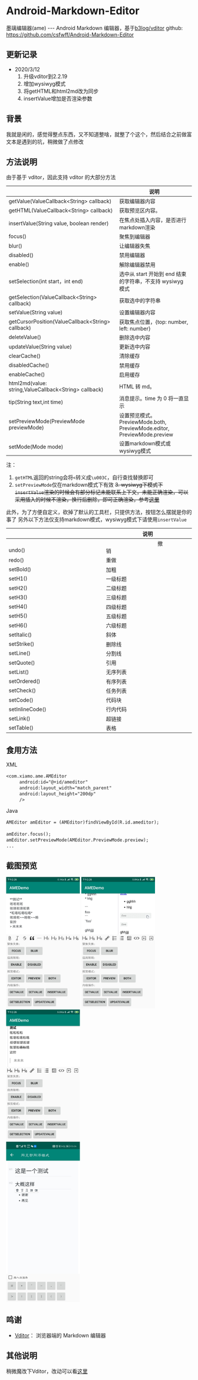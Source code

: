 # Android-Markdown-Editor

墨璃编辑器(ame) --- Android Markdown 编辑器，基于[b3log/vditor](https://github.com/Vanessa219/vditor)
github: https://github.com/csfwff/Android-Markdown-Editor

## 更新记录
- 2020/3/12
	1. 升级vditor到2.2.19
	2. 增加wysiwyg模式
	3. 将getHTML和html2md改为同步
	4. insertValue增加是否渲染参数

## 背景

我就是闲的，感觉得整点东西，又不知道整啥，就整了个这个，然后结合之前做富文本是遇到的坑，稍微做了点修改

## 方法说明

由于基于 vditor，因此支持 vditor 的大部分方法

||说明|
|---|---|
|getValue(ValueCallback&lt;String&gt; callback)|获取编辑器内容|
|getHTML(ValueCallback&lt;String&gt; callback)|获取预览区内容。|
|insertValue(String value, boolean render)|在焦点处插入内容，是否进行markdown渲染|
|focus()|聚焦到编辑器|
|blur()|让编辑器失焦|
|disabled()|禁用编辑器|
|enable()|解除编辑器禁用|
|setSelection(int start，int end)|选中从 start 开始到 end 结束的字符串，不支持 wysiwyg 模式|
|getSelection(ValueCallback&lt;String&gt; callback)|获取选中的字符串|
|setValue(String value)|设置编辑器内容|
|getCursorPosition(ValueCallback&lt;String&gt; callback)|获取焦点位置，{top: number, left: number}|
|deleteValue()|删除选中内容|
|updateValue(String value)|更新选中内容|
|clearCache()|清除缓存|
|disabledCache()|禁用缓存|
|enableCache()|启用缓存|
|html2md(value: string,ValueCallback&lt;String&gt; callback)|HTML 转 md。|
|tip(String text,int time)|消息提示。time 为 0 将一直显示|
|setPreviewMode(PreviewMode previewMode)|设置预览模式。PreviewMode.both, PreviewMode.editor, PreviewMode.preview|
|setMode(Mode mode)|设置markdown模式或wysiwyg模式|

注：
1. `getHTML`返回的string会将`<`转义成`\u003C`，自行查找替换即可
2. `setPreviewMode`仅在markdown模式下有效
~~3. wysiwyg下模式下`insertValue`渲染的时候会有部分标记未能联系上下文，未能正确渲染，可以采用插入的时候不渲染，换行后删除，即可正确渲染，参考[这里](https://github.com/Vanessa219/vditor/issues/218)~~


此外，为了方便自定义，砍掉了默认的工具栏，只提供方法，按钮怎么摆就是你的事了
另外以下方法仅支持markdown模式，wysiwyg模式下请使用`insertValue`

||说明|
|---|---|
|&emsp;&emsp;&emsp;&emsp;&emsp;&emsp;&emsp;&emsp;&emsp;&emsp;undo()&emsp;&emsp;&emsp;&emsp;&emsp;&emsp;&emsp;&emsp;&emsp;&emsp;|&emsp;&emsp;&emsp;&emsp;&emsp;&emsp;&emsp;&emsp;&emsp;&emsp;撤销&emsp;&emsp;&emsp;&emsp;&emsp;&emsp;&emsp;&emsp;&emsp;&emsp;|
|redo()|重做|
|setBold()|加粗|
|setH1()|一级标题|
|setH2()|二级标题|
|setH3()|三级标题|
|setH4()|四级标题|
|setH5()|五级标题|
|setH6()|六级标题|
|setItalic()|斜体|
|setStrike()|删除线|
|setLine()|分割线|
|setQuote()|引用|
|setList()|无序列表|
|setOrdered()|有序列表|
|setCheck()|任务列表|
|setCode()|代码块|
|setInlineCode()|行内代码|
|setLink()|超链接|
|setTable()|表格|

## 食用方法

XML

```
<com.xiamo.ame.AMEditor
     android:id="@+id/ameditor"
     android:layout_width="match_parent"
     android:layout_height="200dp"
     />
```

Java

```
AMEditor amEditor = (AMEditor)findViewById(R.id.ameditor);

amEditor.focus();
amEditor.setPreviewMode(AMEditor.PreviewMode.preview);
...
```

## 截图预览
<img src=https://raw.githubusercontent.com/csfwff/Android-Markdown-Editor/03118b63cc9502b387fa453ed9faea0c1d40c5a6/screenshot/1.jpg width=200>  <img src=https://raw.githubusercontent.com/csfwff/Android-Markdown-Editor/03118b63cc9502b387fa453ed9faea0c1d40c5a6/screenshot/2.jpg width=200>
<img src=https://raw.githubusercontent.com/csfwff/Android-Markdown-Editor/03118b63cc9502b387fa453ed9faea0c1d40c5a6/screenshot/3.jpg width=200>
  <br/>
  <img src=https://raw.githubusercontent.com/csfwff/Android-Markdown-Editor/master/screenshot/4.jpg width=200>


 

## 鸣谢
* [Vditor](https://github.com/Vanessa219/vditor)： 浏览器端的 Markdown 编辑器

## 其他说明
稍微魔改下Vditor，改动可以看[这里](https://github.com/csfwff/vditor)
